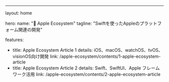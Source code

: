 ---
layout: home

hero:
  name: "🍎 Apple Ecosystem"
  tagline: "Swiftを使ったAppleのプラットフォーム関連の開発"

features:
  - title: Apple Ecosystem Article 1
    details: iOS、macOS、watchOS、tvOS、visionOS向け開発
    link: /apple-ecosystem/contents/1-apple-ecosystem-article
  - title: Apple Ecosystem Article 2
    details: Swift、SwiftUI、Apple フレームワーク活用
    link: /apple-ecosystem/contents/2-apple-ecosystem-article
